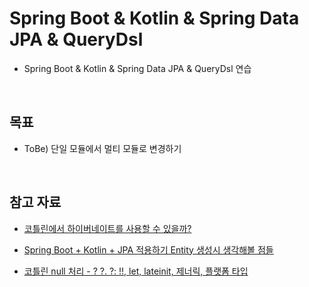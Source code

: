 # Spring Boot & Kotlin & Spring Data JPA & QueryDsl

- Spring Boot & Kotlin & Spring Data JPA & QueryDsl 연습

<br>

## 목표

- ToBe) 단일 모듈에서 멀티 모듈로 변경하기

<br>

## 참고 자료

- [코틀린에서 하이버네이트를 사용할 수 있을까?](https://woowabros.github.io/experience/2020/05/11/kotlin-hibernate.html)

- [Spring Boot + Kotlin + JPA 적용하기 Entity 생성시 생각해볼 점들](https://blog.junu.dev/37)

- [코틀린 null 처리 - ? ?. ?: !!, let, lateinit, 제너릭, 플랫폼 타입](https://tourspace.tistory.com/114)
